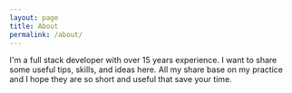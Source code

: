 ```yaml
---
layout: page
title: About
permalink: /about/
---
```

I'm a full stack developer with over 15 years experience. I want to share some useful tips, skills, and ideas here. All my share base on my practice and I hope they are so short and useful that save your time.
